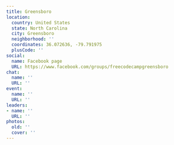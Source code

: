 ```yaml
---
title: Greensboro
location:
  country: United States
  state: North Carolina
  city: Greensboro
  neighborhood: ''
  coordinates: 36.072636, -79.791975
  plusCode: ''
social:
  name: Facebook page
  URL: https://www.facebook.com/groups/freecodecampgreensboro
chat:
  name: ''
  URL: ''
event:
  name: ''
  URL: ''
leaders:
- name: ''
  URL: ''
photos:
  old: ''
  cover: ''
---
```

